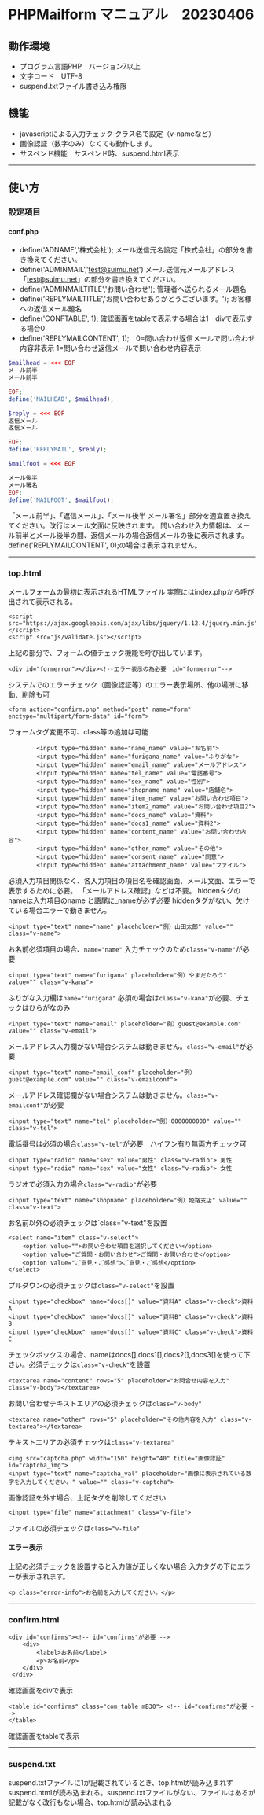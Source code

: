 # PHPMailform マニュアル　20230406
## 動作環境
* プログラム言語PHP　バージョン7以上
* 文字コード　UTF-8
* suspend.txtファイル書き込み権限
## 機能
* javascriptによる入力チェック クラス名で設定（v-nameなど）
* 画像認証（数字のみ）なくても動作します。
* サスペンド機能　サスペンド時、suspend.html表示
* **
## 使い方
### 設定項目
#### conf.php
* define('ADNAME','株式会社');
メール送信元名設定「株式会社」の部分を書き換えてください。
* define('ADMINMAIL','test@suimu.net')
メール送信元メールアドレス「test@suimu.net」の部分を書き換えてください。
* define('ADMINMAILTITLE','お問い合わせ'); 管理者へ送られるメール題名
* define('REPLYMAILTITLE','お問い合わせありがとうございます。'); お客様への返信メール題名
* define('CONFTABLE', 1); 確認画面をtableで表示する場合は1　divで表示する場合0
* define('REPLYMAILCONTENT', 1);　0=問い合わせ返信メールで問い合わせ内容非表示  1=問い合わせ返信メールで問い合わせ内容表示
```PHP
$mailhead = <<< EOF
メール前半
メール前半

EOF;
define('MAILHEAD', $mailhead);

$reply = <<< EOF
返信メール
返信メール

EOF;
define('REPLYMAIL', $reply);

$mailfoot = <<< EOF

メール後半
メール署名
EOF;
define('MAILFOOT', $mailfoot);
```
「メール前半」、「返信メール」、「メール後半 メール署名」部分を適宜置き換えてください。改行はメール文面に反映されます。
問い合わせ入力情報は、メール前半とメール後半の間、返信メールの場合返信メールの後に表示されます。
define('REPLYMAILCONTENT', 0);の場合は表示されません。
***
### top.html
メールフォームの最初に表示されるHTMLファイル
実際にはindex.phpから呼び出されて表示される。
```
<script src="https://ajax.googleapis.com/ajax/libs/jquery/1.12.4/jquery.min.js"></script>
<script src="js/validate.js"></script>
```
上記の部分で、フォームの値チェック機能を呼び出しています。
```
<div id="formerror"></div><!--エラー表示の為必要　id="formerror"-->
```
システムでのエラーチェック（画像認証等）のエラー表示場所、他の場所に移動、削除も可
```
<form action="confirm.php" method="post" name="form" enctype="multipart/form-data" id="form">
```
フォームタグ変更不可、class等の追加は可能
```
        <input type="hidden" name="name_name" value="お名前">
        <input type="hidden" name="furigana_name" value="ふりがな">
        <input type="hidden" name="email_name" value="メールアドレス">  
        <input type="hidden" name="tel_name" value="電話番号">
        <input type="hidden" name="sex_name" value="性別">
        <input type="hidden" name="shopname_name" value="店舗名">
        <input type="hidden" name="item_name" value="お問い合わせ項目">
        <input type="hidden" name="item2_name" value="お問い合わせ項目2">
        <input type="hidden" name="docs_name" value="資料">
        <input type="hidden" name="docs1_name" value="資料2">
        <input type="hidden" name="content_name" value="お問い合わせ内容">
        <input type="hidden" name="other_name" value="その他">
        <input type="hidden" name="consent_name" value="同意">
        <input type="hidden" name="attachment_name" value="ファイル">
```
必須入力項目関係なく、各入力項目の項目名を確認画面、メール文面、エラーで表示するために必要。
「メールアドレス確認」などは不要。 hiddenタグのnameは入力項目のname
と語尾に_nameが必ず必要 hiddenタグがない、欠けている場合エラーで動きません。
```
<input type="text" name="name" placeholder="例）山田太郎" value="" class="v-name">
```
お名前必須項目の場合、`name="name"` 入力チェックのため`class="v-name"`が必要
```
<input type="text" name="furigana" placeholder="例）やまだたろう" value="" class="v-kana">
```
ふりがな入力欄は`name="furigana"` 必須の場合は`class="v-kana"`が必要、チェックはひらがなのみ
```
<input type="text" name="email" placeholder="例）guest@example.com" value="" class="v-email">
```
メールアドレス入力欄がない場合システムは動きません。`class="v-email"`が必要
```
<input type="text" name="email_conf" placeholder="例）guest@example.com" value="" class="v-emailconf">
```
メールアドレス確認欄がない場合システムは動きません。`class="v-emailconf"`が必要
```
<input type="text" name="tel" placeholder="例）0000000000" value="" class="v-tel">
```
電話番号は必須の場合`class="v-tel"`が必要　ハイフン有り無両方チェック可
```
<input type="radio" name="sex" value="男性" class="v-radio"> 男性
<input type="radio" name="sex" value="女性" class="v-radio"> 女性
```
ラジオで必須入力の場合`class="v-radio"`が必要
```
<input type="text" name="shopname" placeholder="例）姫路支店" value="" class="v-text">
```
お名前以外の必須チェックは`class="v-text"を設置
```
<select name="item" class="v-select">
	<option value="">お問い合わせ項目を選択してください</option>
	<option value="ご質問・お問い合わせ">ご質問・お問い合わせ</option>
	<option value="ご意見・ご感想">ご意見・ご感想</option>
</select>
```
プルダウンの必須チェックは`class="v-select"`を設置
```
<input type="checkbox" name="docs[]" value="資料A" class="v-check">資料A
<input type="checkbox" name="docs[]" value="資料B" class="v-check">資料B
<input type="checkbox" name="docs[]" value="資料C" class="v-check">資料C
```
チェックボックスの場合、nameはdocs[],docs1[],docs2[],docs3[]を使って下さい。必須チェックは`class="v-check"`を設置
```
<textarea name="content" rows="5" placeholder="お問合せ内容を入力" class="v-body"></textarea>
```
お問い合わせテキストエリアの必須チェックは`class="v-body"`
```
<textarea name="other" rows="5" placeholder="その他内容を入力" class="v-textarea"></textarea>
```
テキストエリアの必須チェックは`class="v-textarea"`
```
<img src="captcha.php" width="150" height="40" title="画像認証" id="captcha_img">
<input type="text" name="captcha_val" placeholder="画像に表示されている数字を入力してください。" value="" class="v-captcha">
```
画像認証を外す場合、上記タグを削除してください
```
<input type="file" name="attachment" class="v-file">
```
ファイルの必須チェックは`class="v-file"`
#### エラー表示
上記の必須チェックを設置すると入力値が正しくない場合
入力タグの下にエラーが表示されます。
```
<p class="error-info">お名前を入力してください。</p>
```
***
### confirm.html
```
<div id="confirms"><!-- id="confirms"が必要 -->
	<div>
		<label>お名前</label>
		<p>お名前</p>
	</div>
 </div>
```
確認画面をdivで表示
```
<table id="confirms" class="com_table mB30"> <!-- id="confirms"が必要 -->
</table>
```
確認画面をtableで表示
***
### suspend.txt
suspend.txtファイルに1が記載されているとき、top.htmlが読み込まれずsuspend.htmlが読み込まれる。suspend.txtファイルがない、ファイルはあるが記載がなく改行もない場合、top.htmlが読み込まれる